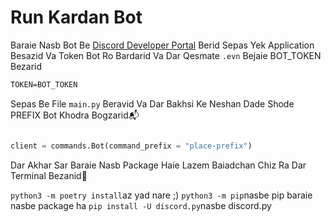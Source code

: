 # Run Kardan Bot
Baraie Nasb Bot Be [Discord Developer Portal](https://discord.com/developers/applications) Berid Sepas
Yek Application Besazid Va Token Bot Ro Bardarid Va Dar Qesmate `.evn` Bejaie BOT_TOKEN Bezarid
```css
TOKEN=BOT_TOKEN

```
Sepas Be File `main.py` Beravid Va Dar Bakhsi Ke Neshan Dade Shode PREFIX Bot Khodra Bogzarid📬

```py

client = commands.Bot(command_prefix = "place-prefix") 

```
Dar Akhar Sar Baraie Nasb Package Haie Lazem Baiadchan Chiz Ra Dar Terminal Bezanid🧸

`python3 -m poetry install`az yad nare ;)
` python3 -m pip `nasbe pip baraie nasbe package ha
` pip install -U discord.py `nasbe discord.py
